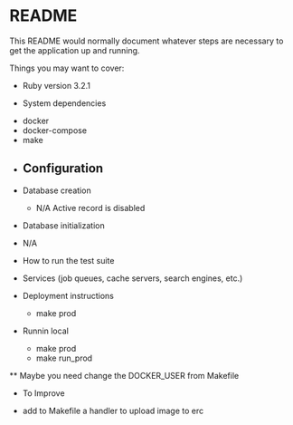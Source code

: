 # README

This README would normally document whatever steps are necessary to get the
application up and running.

Things you may want to cover:

* Ruby version
3.2.1

* System dependencies
 - docker
 - docker-compose
 - make


* Configuration
  - 

* Database creation
  - N/A Active record is disabled

* Database initialization
 - N/A

* How to run the test suite

* Services (job queues, cache servers, search engines, etc.)

* Deployment instructions
  - make prod

* Runnin local
  - make prod
  - make run_prod

** Maybe you need change the DOCKER_USER from Makefile

* To Improve
 - add to Makefile a handler to upload image to erc

